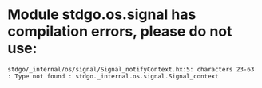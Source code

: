 # Module stdgo.os.signal has compilation errors, please do not use:
```
stdgo/_internal/os/signal/Signal_notifyContext.hx:5: characters 23-63 : Type not found : stdgo._internal.os.signal.Signal_context

```

